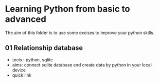 # Learning Python from basic to advanced

The aim of this folder is to use some excises to improve your python skills.


## 01 Relationship database 
- tools : python, sqlite
- aims: connect sqlite database and create data by python  in your local device
- quick link 

